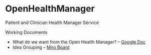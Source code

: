 # OpenHealthManager
Patient and Clinician Health Manager Service

Working Documents  
- What do we want from the Open Health Manager? – [Google Doc](https://docs.google.com/document/d/1aJhtjS2e5FSz5wGIR-2pYdVMMM_AaygF1gC7deV7B9Q/edit)
- Idea Grouping – [Miro Board](https://miro.com/app/board/uXjVOFKx5Kk=/?invite_link_id=277597716290)
